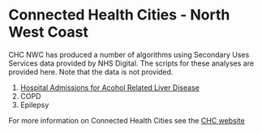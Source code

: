# Connected Health Cities - North West Coast

CHC NWC has produced a number of algorithms using Secondary Uses Services data provided by NHS Digital. The scripts for these analyses are provided here. Note that the data is not provided.

1. [Hospital Admissions for Acohol Related Liver Disease](arld.md)
2. COPD
3. Epilepsy

For more information on Connected Health Cities see the [CHC website](https://www.connectedhealthcities.org)